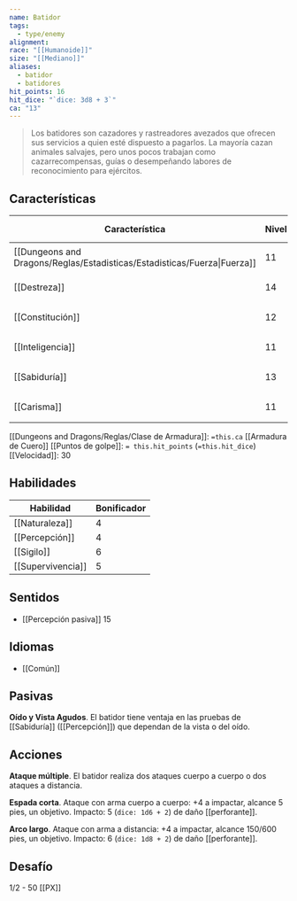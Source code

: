 ```yaml
---
name: Batidor
tags:
  - type/enemy
alignment: 
race: "[[Humanoide]]"
size: "[[Mediano]]"
aliases:
  - batidor
  - batidores
hit_points: 16
hit_dice: "`dice: 3d8 + 3`"
ca: "13"
---
```

> Los batidores son cazadores y rastreadores avezados que ofrecen sus servicios a quien esté dispuesto a pagarlos. La mayoría cazan animales salvajes, pero unos pocos trabajan como cazarrecompensas, guías o desempeñando labores de reconocimiento para ejércitos.
## Características
| Característica                                                           | Nivel | Bonificador | Lanzar dado      |
| ------------------------------------------------------------------------ | ----- | ----------- | ---------------- |
| [[Dungeons and Dragons/Reglas/Estadisticas/Estadisticas/Fuerza\|Fuerza]] | 11    | 0           | `dice: 1d20 + 0` |
| [[Destreza]]                                                             | 14    | 2           | `dice: 1d20 + 2` |
| [[Constitución]]                                                         | 12    | 1           | `dice: 1d20 + 1` |
| [[Inteligencia]]                                                         | 11    | 0           | `dice: 1d20 + 0` |
| [[Sabiduría]]                                                            | 13    | 1           | `dice: 1d20 + 1` |
| [[Carisma]]                                                              | 11    | 0           | `dice: 1d20 + 0` |

[[Dungeons and Dragons/Reglas/Clase de Armadura]]: `=this.ca` [[Armadura de Cuero]]
[[Puntos de golpe]]: `= this.hit_points` (`=this.hit_dice`)
[[Velocidad]]: 30

## Habilidades
| Habilidad         | Bonificador |
| ----------------- | ----------- |
| [[Naturaleza]]    | 4           |
| [[Percepción]]    | 4           |
| [[Sigilo]]        | 6           |
| [[Supervivencia]] | 5           |
## Sentidos
- [[Percepción pasiva]] 15

## Idiomas
- [[Común]]

## Pasivas
**Oído y Vista Agudos**. El batidor tiene ventaja en las pruebas de [[Sabiduría]] ([[Percepción]]) que dependan de la vista o del oído. 
## Acciones

**Ataque múltiple**. El batidor realiza dos ataques cuerpo a cuerpo o dos ataques a distancia.

**Espada corta**. Ataque con arma cuerpo a cuerpo: +4 a impactar, alcance 5 pies, un objetivo. Impacto: 5 (`dice: 1d6 + 2`) de daño [[perforante]].

**Arco largo**. Ataque con arma a distancia: +4 a impactar, alcance 150/600 pies, un objetivo. Impacto: 6 (`dice: 1d8 + 2`) de daño [[perforante]].
## Desafío
1/2 - 50 [[PX]]
